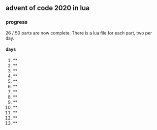 ## advent of code 2020 in lua

### progress

26 / 50 parts are now complete. There is a lua file for each part, two per day.

#### days
1.  **
2.  **
3.  **
4.  **
5.  **
6.  **
7.  **
8.  **
9.  **
10. **
11. **
12. **
13. **
